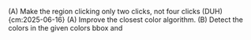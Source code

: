 (A) Make the region clicking only two clicks, not four clicks (DUH) {cm:2025-06-16}
(A) Improve the closest color algorithm.
(B) Detect the colors in the given colors bbox and 
